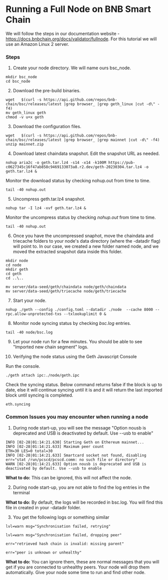 # Running a Full Node on BNB Smart Chain

We will follow the steps in our documentation website - https://docs.bnbchain.org/docs/validator/fullnode.
For this tutorial we will use an Amazon Linux 2 server.


### Steps

1. Create your node directory. We will name ours bsc_node.

```
mkdir bsc_node
cd bsc_node
```


2. Download the pre-build binaries.

```
wget   $(curl -s https://api.github.com/repos/bnb-chain/bsc/releases/latest |grep browser_ |grep geth_linux |cut -d\" -f4)
mv geth_linux geth
chmod -v u+x geth
```

3. Download the configuration files.

```
wget   $(curl -s https://api.github.com/repos/bnb-chain/bsc/releases/latest |grep browser_ |grep mainnet |cut -d\" -f4)
unzip mainnet.zip
```

4. Download latest chaindata snapshot. Edit the snapshot URL as needed.

```
nohup aria2c -o geth.tar.lz4 -s14 -x14 -k100M https://pub-c0627345c16f47ab858c9469133073a8.r2.dev/geth-20230304.tar.lz4 -o geth.tar.lz4 &
```

Monitor the download status by checking nohup.out from time to time.

```
tail -40 nohup.out
```

5. Uncompress geth.tar.lz4 snapshot. 

```
nohup tar -I lz4 -xvf geth.tar.lz4 &
```

Monitor the uncompress status by checking _nohup.out_ from time to time.

```
tail -40 nohup.out
```

6. Once you have the uncompressed snaphot, move the chaindata and triecache folders to your node's data directory (where the -datadir flag) will point to. In our case, we created a new folder named node, and we moved the extracted snapshot data inside this folder.

```
mkdir node
cd node
mkdir geth
cd geth
cd ..\..
```

```
mv server/data-seed/geth/chaindata node/geth/chaindata
mv server/data-seed/geth/triecache node/geth/triecache
```


7. Start your node.

```
nohup ./geth --config ./config.toml --datadir ./node  --cache 8000 --rpc.allow-unprotected-txs --txlookuplimit 0 &
```

8. Monitor node syncing status by checking _bsc.log_ entries. 

```
tail -40 node/bsc.log
```

9. Let your node run for a few minutes. You should be able to see "Imported new chain segment" logs.

10. Verifying the node status using the Geth Javascript Console

Run the console.

```
./geth attach ipc:./node/geth.ipc
```

Check the syncing status. Below command returns false if the block is up to date, else it will continue syncing until it is and it will return the last imported block until syncing is completed.

```
eth.syncing
```

### Common Issues you may encounter when running a node

1. During node start-up, you will see the message "Option nousb is deprecated and USB is deactivated by default. Use --usb to enable"

```
INFO [02-28|01:14:21.630] Starting Geth on Ethereum mainnet... 
INFO [02-28|01:14:21.633] Maximum peer count                       ETH=30 LES=0 total=30
INFO [02-28|01:14:21.633] Smartcard socket not found, disabling    err="stat /run/pcscd/pcscd.comm: no such file or directory"
WARN [02-28|01:14:21.633] Option nousb is deprecated and USB is deactivated by default. Use --usb to enable
```

**What to do:** This can be ignored, this will not affect the node.

2. During node start-up, you are not able to find the log entries in the terminal

**What to do:** By default, the logs will be recorded in bsc.log. You will find this file in created in your -datadir folder. 

3. You get the following logs or something similar

```
lvl=warn msg="Synchronisation failed, retrying"
```
```
lvl=warn msg="Synchronisation failed, dropping peer" 
```
```
err="retrieved hash chain is invalid: missing parent"
```
```
err="peer is unknown or unhealthy"
```

**What to do:** You can ignore them, these are normal messages that you will get if you are connected to unhealthy peers. Your node will drop them automatically. Give your node some time to run and find other node. 



